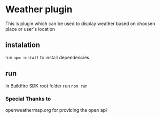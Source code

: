 # Weather plugin
This is plugin which can be used to display weather based on choosen place or user's location

## instalation
run `npm install` to install dependencies

## run
In Buildfire SDK root folder run `npm run`

### Special Thanks to
openweathermap.org for providing the open api
